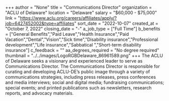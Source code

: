 +++
author = "None"
title = "Communications Director"
organization = "ACLU of Delaware"
location = "Delaware"
salary = "$60,000 - $75,000"
link = "https://www.aclu.org/careers/affiliates/apply/?job=6427452002&type=affiliates"
sort_date = "2022-10-07"
created_at = "October 7, 2022"
closing_date = "-"
a_job_type = ["Full Time"]
b_benefits = ["General Benefits","Paid Leave","Health Insurance","Paid Vacation","Dental","Vision","Sick time","Disability insurance","Professional development","Life insurance","Sabbatical ","Short-term disability insurance"]
c_feedback = ""
aa_degrees_required = "No degree required"
thumbnail = "../../images/LogoRGBDelaware_86961589.png"
+++
The ACLU of Delaware seeks a visionary and experienced leader to serve as Communications Director. The Communications Director is responsible for curating and developing ACLU-DE’s public image through a variety of communications strategies, including press releases, press conferences and media interviews; social and digital media; fundraising communications; special events; and printed publications such as newsletters, research reports, and advocacy materials.